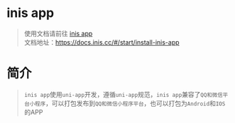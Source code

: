 # inis app
> 使用文档请前往 [inis app](https://docs.inis.cc/#/start/install-inis-app)    
> 文档地址：https://docs.inis.cc/#/start/install-inis-app

# 简介
> `inis app`使用`uni-app`开发，遵循`uni-app`规范，`inis app`兼容了`QQ和微信平台小程序`，可以打包发布到`QQ和微信小程序平台`，也可以打包为`Android`和`IOS`的APP
